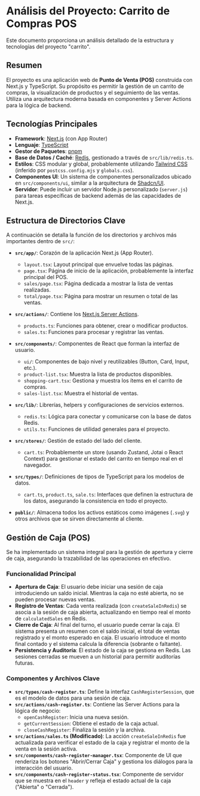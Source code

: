 # Análisis del Proyecto: Carrito de Compras POS

Este documento proporciona un análisis detallado de la estructura y tecnologías del proyecto "carrito".

## Resumen

El proyecto es una aplicación web de **Punto de Venta (POS)** construida con Next.js y TypeScript. Su propósito es permitir la gestión de un carrito de compras, la visualización de productos y el seguimiento de las ventas. Utiliza una arquitectura moderna basada en componentes y Server Actions para la lógica de backend.

## Tecnologías Principales

- **Framework**: [Next.js](https://nextjs.org/) (con App Router)
- **Lenguaje**: [TypeScript](https://www.typescriptlang.org/)
- **Gestor de Paquetes**: [pnpm](https://pnpm.io/)
- **Base de Datos / Caché**: [Redis](https://redis.io/), gestionado a través de `src/lib/redis.ts`.
- **Estilos**: CSS modular y global, probablemente utilizando [Tailwind CSS](https://tailwindcss.com/) (inferido por `postcss.config.mjs` y `globals.css`).
- **Componentes UI**: Un sistema de componentes personalizados ubicado en `src/components/ui`, similar a la arquitectura de [Shadcn/UI](https://ui.shadcn.com/).
- **Servidor**: Puede incluir un servidor Node.js personalizado (`server.js`) para tareas específicas de backend además de las capacidades de Next.js.

## Estructura de Directorios Clave

A continuación se detalla la función de los directorios y archivos más importantes dentro de `src/`:

- **`src/app/`**: Corazón de la aplicación Next.js (App Router).
  - `layout.tsx`: Layout principal que envuelve todas las páginas.
  - `page.tsx`: Página de inicio de la aplicación, probablemente la interfaz principal del POS.
  - `sales/page.tsx`: Página dedicada a mostrar la lista de ventas realizadas.
  - `total/page.tsx`: Página para mostrar un resumen o total de las ventas.

- **`src/actions/`**: Contiene los [Next.js Server Actions](https://nextjs.org/docs/app/building-your-application/data-fetching/server-actions-and-mutations).
  - `products.ts`: Funciones para obtener, crear o modificar productos.
  - `sales.ts`: Funciones para procesar y registrar las ventas.

- **`src/components/`**: Componentes de React que forman la interfaz de usuario.
  - `ui/`: Componentes de bajo nivel y reutilizables (Button, Card, Input, etc.).
  - `product-list.tsx`: Muestra la lista de productos disponibles.
  - `shopping-cart.tsx`: Gestiona y muestra los ítems en el carrito de compras.
  - `sales-list.tsx`: Muestra el historial de ventas.

- **`src/lib/`**: Librerías, helpers y configuraciones de servicios externos.
  - `redis.ts`: Lógica para conectar y comunicarse con la base de datos Redis.
  - `utils.ts`: Funciones de utilidad generales para el proyecto.

- **`src/stores/`**: Gestión de estado del lado del cliente.
  - `cart.ts`: Probablemente un store (usando Zustand, Jotai o React Context) para gestionar el estado del carrito en tiempo real en el navegador.

- **`src/types/`**: Definiciones de tipos de TypeScript para los modelos de datos.
  - `cart.ts`, `product.ts`, `sale.ts`: Interfaces que definen la estructura de los datos, asegurando la consistencia en todo el proyecto.

- **`public/`**: Almacena todos los activos estáticos como imágenes (`.svg`) y otros archivos que se sirven directamente al cliente.

## Gestión de Caja (POS)

Se ha implementado un sistema integral para la gestión de apertura y cierre de caja, asegurando la trazabilidad de las operaciones en efectivo.

### Funcionalidad Principal

- **Apertura de Caja**: El usuario debe iniciar una sesión de caja introduciendo un saldo inicial. Mientras la caja no esté abierta, no se pueden procesar nuevas ventas.
- **Registro de Ventas**: Cada venta realizada (con `createSaleInRedis`) se asocia a la sesión de caja abierta, actualizando en tiempo real el monto de `calculatedSales` en Redis.
- **Cierre de Caja**: Al final del turno, el usuario puede cerrar la caja. El sistema presenta un resumen con el saldo inicial, el total de ventas registrado y el monto esperado en caja. El usuario introduce el monto final contado y el sistema calcula la diferencia (sobrante o faltante).
- **Persistencia y Auditoría**: El estado de la caja se gestiona en Redis. Las sesiones cerradas se mueven a un historial para permitir auditorías futuras.

### Componentes y Archivos Clave

- **`src/types/cash-register.ts`**: Define la interfaz `CashRegisterSession`, que es el modelo de datos para una sesión de caja.
- **`src/actions/cash-register.ts`**: Contiene las Server Actions para la lógica de negocio:
    - `openCashRegister`: Inicia una nueva sesión.
    - `getCurrentSession`: Obtiene el estado de la caja actual.
    - `closeCashRegister`: Finaliza la sesión y la archiva.
- **`src/actions/sales.ts` (Modificado)**: La acción `createSaleInRedis` fue actualizada para verificar el estado de la caja y registrar el monto de la venta en la sesión activa.
- **`src/components/cash-register-manager.tsx`**: Componente de UI que renderiza los botones "Abrir/Cerrar Caja" y gestiona los diálogos para la interacción del usuario.
- **`src/components/cash-register-status.tsx`**: Componente de servidor que se muestra en el `header` y refleja el estado actual de la caja ("Abierta" o "Cerrada").
